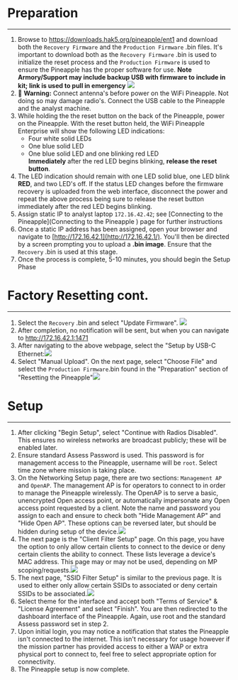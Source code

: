 # Preparation
---
1. Browse to https://downloads.hak5.org/pineapple/ent1 and download both the `Recovery Firmware` and the `Production Firmware` .bin files. It's important to download both as the `Recovery Firmware` .bin is used to initialize the reset process and the `Production Firmware` is used to ensure the Pineapple has the proper software for use. 
	**Note Armory/Support may include backup USB with firmware to include in kit; link is used to pull in emergency**
![](Resources/firmware.png)
2. 🛑 **Warning:** Connect antenna's before power on the WiFi Pineapple. Not doing so may damage radio's. Connect the USB cable to the Pineapple and the analyst machine.
3. While holding the the reset button on the back of the Pineapple, power on the Pineapple.
	With the reset button held, the WiFi Pineapple Enterprise will show the following LED indications:
	- Four white solid LEDs    
	- One blue solid LED    
	- One blue solid LED and one blinking red LED   
	**Immediately** after the red LED begins blinking, **release the reset button**.
4. The LED indication should remain with one LED solid blue, one LED blink **RED**, and two LED's off. If the status LED changes before the firmware recovery is uploaded from the web interface, disconnect the power and repeat the above process being sure to release the reset button immediately after the red LED begins blinking.
5. Assign static IP to analyst laptop `172.16.42.42`; see [Connecting to the Pineapple](Connecting to the Pineapple ) page for further instructions
6. Once a static IP address has been assigned, open your browser and navigate to [http://172.16.42.1](http://172.16.42.1/). You'll then be directed by a screen prompting you to upload a **.bin image**. Ensure that the `Recovery` .bin is used at this stage.
7. Once the process is complete, 5-10 minutes, you should begin the Setup Phase

# Factory Resetting cont.
---
1. Select the `Recovery` .bin and select "Update Firmware".
![](Resources/recovery.png)
 2. After completion, no notification will be sent, but when you can navigate to http://172.16.42.1:1471
 3. After navigating to the above webpage, select the "Setup by USB-C Ethernet:![](Resources/setup_mode.png)
4. Select "Manual Upload". On the next page, select "Choose File" and select the `Production Firmware`.bin found in the "Preparation" section of "Resetting the Pineapple"![](Resources/firmware_upload.png)
# Setup
---
1. After clicking "Begin Setup", select "Continue with Radios Disabled". This ensures no wireless networks are broadcast publicly; these will be enabled later.
2. Ensure standard Assess Password is used. This password is for management access to the Pineapple, username will be `root`. Select time zone where mission is taking place. 
3. On the Networking Setup page, there are two sections: `Management AP` and `OpenAP`. The management AP is for operators to connect to in order to manage the Pineapple wirelessly. The OpenAP is to serve a basic, unencrypted Open access point, or automatically impersonate any Open access point requested by a client. Note the name and password you assign to each and ensure to check both "Hide Management AP" and "Hide Open AP". These options can be reversed later, but should be hidden during setup of the device.![](Resources/mgmt_ap.png)
4. The next page is the "Client Filter Setup" page. On this page, you have the option to only allow certain clients to connect to the device or deny certain clients the ability to connect. These lists leverage a device's MAC address. This page may or may not be used, depending on MP scoping/requests.![](Resources/client_filter.png)
5. The next page, "SSID Filter Setup" is similar to the previous page. It is used to either only allow certain SSIDs to associated or deny certain SSIDs to be associated.![](Resources/ssid_filter.png)
6. Select theme for the interface and accept both "Terms of Service" & "License Agreement" and select "Finish". You are then redirected to the dashboard interface of the Pineapple. Again, use root and the standard Assess password set in step 2.
7. Upon initial login, you may notice a notification that states the Pineapple isn't connected to the internet. This isn't necessary for usage however if the mission partner has provided access to either a WAP or extra physical port to connect to, feel free to select appropriate option for connectivity.
8. The Pineapple setup is now complete. 